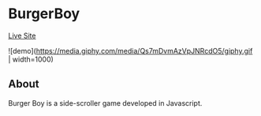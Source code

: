 # BurgerBoy

[Live Site](https://danna-aa.github.io/BurgerBoy/dist/index.html)

![demo](https://media.giphy.com/media/Qs7mDvmAzVpJNRcdO5/giphy.gif | width=1000)

## About
Burger Boy is a side-scroller game developed in Javascript. 
